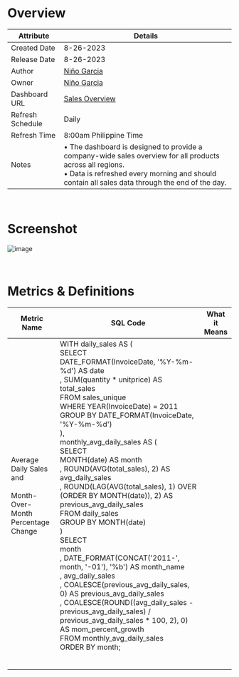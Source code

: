 # Overview

| Attribute | Details |
|---|---|
| Created Date | 8-26-2023 |
| Release Date | 8-26-2023 |
| Author | [Niño Garcia](https://www.linkedin.com/in/ninogarci) |
| Owner | [Niño Garcia](https://www.linkedin.com/in/ninogarci) |
| Dashboard URL | [Sales Overview](https://tinyurl.com/Sales-Overview)|
| Refresh Schedule | Daily |
| Refresh Time | 8:00am Philippine Time |
| Notes | • The dashboard is designed to provide a company-wide sales overview for all products across all regions. <br /> • Data is refreshed every morning and should contain all sales data through the end of the day. |

&nbsp;
&nbsp;

# Screenshot

![image](https://github.com/ninogarcia/Sales_Overview/assets/7455410/261a31b2-5a47-4ae6-be98-101334d2f602)

&nbsp;
&nbsp;

# Metrics & Definitions

| Metric Name                                                          | SQL Code                                                                                                                                                                                                                                                                                                                                                                                                                                                                                                                                                                                                                                                                                                                                                                                                                                                                                                                                  | What it Means |
|----------------------------------------------------------------------|-------------------------------------------------------------------------------------------------------------------------------------------------------------------------------------------------------------------------------------------------------------------------------------------------------------------------------------------------------------------------------------------------------------------------------------------------------------------------------------------------------------------------------------------------------------------------------------------------------------------------------------------------------------------------------------------------------------------------------------------------------------------------------------------------------------------------------------------------------------------------------------------------------------------------------------------|---------------|
| Average Daily Sales and <br /><br>Month-Over-Month Percentage Change | WITH daily_sales AS (<br>  SELECT<br>      DATE_FORMAT(InvoiceDate, '%Y-%m-%d') AS date<br>    , SUM(quantity * unitprice) AS total_sales<br>  FROM sales_unique<br>  WHERE YEAR(InvoiceDate) = 2011<br>  GROUP BY DATE_FORMAT(InvoiceDate, '%Y-%m-%d')<br>),<br>monthly_avg_daily_sales AS (<br>  SELECT<br>      MONTH(date) AS month<br>    , ROUND(AVG(total_sales), 2) AS avg_daily_sales<br>    , ROUND(LAG(AVG(total_sales), 1) OVER (ORDER BY MONTH(date)), 2) AS previous_avg_daily_sales<br>  FROM daily_sales<br>  GROUP BY MONTH(date)<br>)<br>SELECT<br>    month<br>  , DATE_FORMAT(CONCAT('2011-', month, '-01'), '%b') AS month_name<br>  , avg_daily_sales<br>  , COALESCE(previous_avg_daily_sales, 0) AS previous_avg_daily_sales<br>  , COALESCE(ROUND((avg_daily_sales - previous_avg_daily_sales) / previous_avg_daily_sales * 100, 2), 0) AS mom_percent_growth<br>FROM monthly_avg_daily_sales<br>ORDER BY month; |               |
|                                                                      |                                                                                                                                                                                                                                                                                                                                                                                                                                                                                                                                                                                                                                                                                                                                                                                                                                                                                                                                           |               |
|                                                                      |                                                                                                                                                                                                                                                                                                                                                                                                                                                                                                                                                                                                                                                                                                                                                                                                                                                                                                                                           |               |
|                                                                      |                                                                                                                                                                                                                                                                                                                                                                                                                                                                                                                                                                                                                                                                                                                                                                                                                                                                                                                                           |               |
|                                                                      |                                                                                                                                                                                                                                                                                                                                                                                                                                                                                                                                                                                                                                                                                                                                                                                                                                                                                                                                           |               |
|                                                                      |                                                                                                                                                                                                                                                                                                                                                                                                                                                                                                                                                                                                                                                                                                                                                                                                                                                                                                                                           |               |
|                                                                      |                                                                                                                                                                                                                                                                                                                                                                                                                                                                                                                                                                                                                                                                                                                                                                                                                                                                                                                                           |               |
